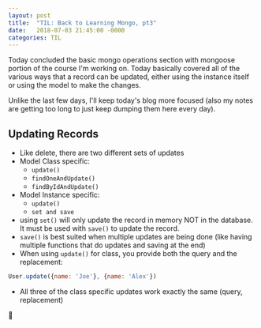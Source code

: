 ```yaml
---
layout: post
title:  "TIL: Back to Learning Mongo, pt3"
date:   2018-07-03 21:45:00 -0000
categories: TIL
---
```

Today concluded the basic mongo operations section with mongoose portion of the course I'm working on. Today basically covered all of the various ways that a record can be updated, either using the instance itself or using the model to make the changes.

Unlike the last few days, I'll keep today's blog more focused (also my notes are getting too long to just keep dumping them here every day).

## Updating Records
* Like delete, there are two different sets of updates
* Model Class specific:
    * `update()`
    * `findOneAndUpdate()`
    * `findByIdAndUpdate()`
* Model Instance specific:
    * `update()`
    * `set and save`
* using `set()` will only update the record in memory NOT in the database. It must be used with `save()` to update the record.
* `save()` is best suited when multiple updates are being done (like having multiple functions that do updates and saving at the end)
* When using `update()` for class, you provide both the query and the replacement:
```js
User.update({name: 'Joe'}, {name: 'Alex'})
```
* All three of the class specific updates work exactly the same (query, replacement)


💚